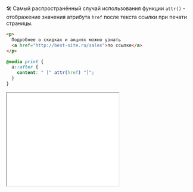 🛠 Самый распространённый случай использования функции `attr()` - отображение значения атрибута `href` после текста ссылки при печати страницы.

```html
<p>
  Подробнее о скидках и акциях можно узнать
  <a href="http://best-site.ru/sales">по ссылке</a>
</p>
```

```css
@media print {
  a::after {
    content: " [" attr(href) "]";
  }
}
```

<iframe title="Ссылка, видная при печати" src="../demos/print-link/" height="250" sandbox></iframe>
